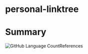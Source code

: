 # personal-linktree

# Summary

<div>
<img alt="GitHub Language Count" src="https://img.shields.io/github/languages/count/GeorgioFe/personal-linktree?color=blue&style=for-the-badge/>
<img alt="" src="https://img.shields.io/github/repo-size/GeorgioFe/personal-linktree?color=blue&style=for-the-badge/>
<img alt="GitHub Issues" src="https://img.shields.io/github/issues/GeorgioFe/personal-linktree?color=blue&style=for-the-badge/>
<img alt="GitHub Closed Issues" src="https://img.shields.io/github/issues-closed/GeorgioFe/personal-linktree?color=blue&style=for-the-badge/>
<img alt="GitHub Contributors" src="https://img.shields.io/github/contributors/GeorgioFe/personal-linktree?color=blue&style=for-the-badge/>
<img alt="GitHub Commit Activity (Week)" src="https://img.shields.io/github/commit-activity/w/GeorgioFe/personal-linktree?color=blue&style=for-the-badge/>
</div>

# References

